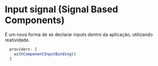 # Input signal (Signal Based Components)

É um nova forma de se declarar inputs dentro da aplicação, utilizando reatividade.

```ts
  providers: [
    withComponentInputBinding()
  ]
```
